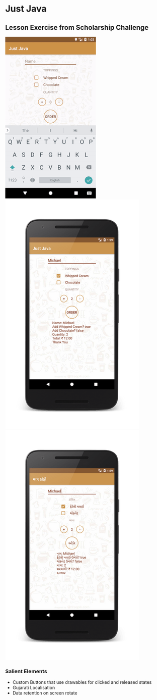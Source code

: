 # Just Java
## Lesson Exercise from Scholarship Challenge

![Alt text](screen_gif.gif?raw=true "GIF")
![Alt text](screen_english.png?raw=true "First Screenshot") ![Alt text](screen_gujarati.png?raw=true "Second Screenshot")

### Salient Elements
- Custom Buttons that use drawables for clicked and released states
- Gujarati Localisation
- Data retention on screen rotate
